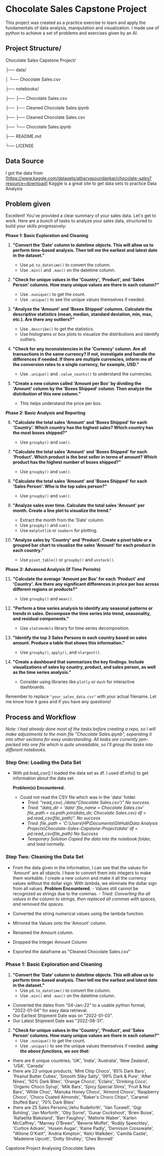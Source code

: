 # Chocolate Sales Capstone Project

This project was created as a practice exercise to learn and apply the fundamentals of data analysis, manipulation and visualization. I made use of python to achieve a set of problems and exercises given by an AI.

## Project Structure/
Chocolate Sales Capstone Project/

├── data/

│   └── Chocolate Sales.csv

├── notebooks/

├── ├── Chocolate Sales.csv

├── ├── Cleaned Chocolate Sales.ipynb

├── ├── Cleaned Chocolate Sales.csv

├── └── Chocolate Sales.ipynb

├── README.md

└── LICENSE


## Data Source
I got the data from [https://www.kaggle.com/datasets/atharvasoundankar/chocolate-sales?resource=download]
Kaggle is a great site to get data sets to practice Data Analysis

## Problem given

Excellent! You've provided a clear summary of your sales data. Let's get to work. Here are a bunch of tasks to analyze your sales data, structured to build your skills progressively:

**Phase 1: Basic Exploration and Cleaning**

1.  **"Convert the 'Date' column to datetime objects. This will allow us to perform time-based analysis. Then tell me the earliest and latest date in the dataset."**
    * Use `pd.to_datetime()` to convert the column.
    * Use `.min()` and `.max()` on the datetime column.

2.  **"Check for unique values in the 'Country', 'Product', and 'Sales Person' columns. How many unique values are there in each column?"**
    * Use `.nunique()` to get the count.
    * Use `.unique()` to see the unique values themselves if needed.

3.  **"Analyze the 'Amount' and 'Boxes Shipped' columns. Calculate the descriptive statistics (mean, median, standard deviation, min, max, etc.). Are there any outliers?"**
    * Use `.describe()` to get the statistics.
    * Use histograms or box plots to visualize the distributions and identify outliers.

4.  **"Check for any inconsistencies in the 'Currency' column. Are all transactions in the same currency? If not, investigate and handle the differences if needed. If there are multiple currencies, inform me of the conversion rates to a single currency, for example, USD."**
    * Use `.unique()` and `.value_counts()` to understand the currencies.

5.  **"Create a new column called 'Amount per Box' by dividing the 'Amount' column by the 'Boxes Shipped' column. Then analyze the distribution of this new column."**
    * This helps understand the price per box.

**Phase 2: Basic Analysis and Reporting**

6.  **"Calculate the total sales 'Amount' and 'Boxes Shipped' for each 'Country'. Which country has the highest sales? Which country has the most boxes shipped?"**
    * Use `groupby()` and `sum()`.

7.  **"Calculate the total sales 'Amount' and 'Boxes Shipped' for each 'Product'. Which product is the best seller in terms of amount? Which product has the highest number of boxes shipped?"**
    * Use `groupby()` and `sum()`.

8.  **"Calculate the total sales 'Amount' and 'Boxes Shipped' for each 'Sales Person'. Who is the top sales person?"**
    * Use `groupby()` and `sum()`.

9.  **"Analyze sales over time. Calculate the total sales 'Amount' per month. Create a line plot to visualize the trend."**
    * Extract the month from the 'Date' column.
    * Use `groupby()` and `sum()`.
    * Use `matplotlib` or `seaborn` for plotting.

10. **"Analyze sales by 'Country' and 'Product'. Create a pivot table or a grouped bar chart to visualize the sales 'Amount' for each product in each country."**
    * Use `pivot_table()` or `groupby()` and `unstack()`.

**Phase 3: Advanced Analysis (If Time Permits)**

11. **"Calculate the average 'Amount per Box' for each 'Product' and 'Country'. Are there any significant differences in price per box across different regions or products?"**
    * Use `groupby()` and `mean()`.

12. **"Perform a time series analysis to identify any seasonal patterns or trends in sales. Decompose the time series into trend, seasonality, and residual components."**
    * Use `statsmodels` library for time series decomposition.

13. **"Identify the top 3 Sales Persons in each country based on sales amount. Produce a table that shows this information."**
    * Use `groupby()`, `apply()`, and `nlargest()`.

14. **"Create a dashboard that summarizes the key findings. Include visualizations of sales by country, product, and sales person, as well as the time series analysis."**
    * Consider using libraries like `plotly` or `dash` for interactive dashboards.

Remember to replace `"your_sales_data.csv"` with your actual filename. Let me know how it goes and if you have any questions!



## Process and Workflow
*Note: I had already done most of the tasks before creating a repo, so I will make adjustments to the main file "Chocolate Sales.ipynb", separating it into other sections for easy understanding. All tasks are currently jam-packed into one file which is quite unreadable, so I'll group the tasks into different notebooks.*

### Step One: Loading the Data Set
- With pd.load_csv() I loaded the data set as df.
 I used df.info() to get information about the data set.
    
    **Problem(s) Encountered.**
    - Could not read the CSV file which was in the 'data' folder.
        - *Tried:*
            *"read_csv(../data/'Chocolate Sales.csv')"*
            *No success.*
        - *Tried:*
            *"data_dir = 'data'*
            *file_name = Chocolate Sales.csv'*
            *file_path = os.path.join(data_dir, Chocolate Sales.csv)*
            *df = pd.read_csv(file_path)".*
            *No success*
        - *Tried:*
            *file_path = 'C:\Users\HP\Documents\GitHub\Data Analysis Projects\Chocolate-Sales-Capstone-Project\data'*
            *df = pd.read_csv(file_path)*
            *No Success*
        - *Temporary Solution*
            *Copied the data into the notebook folder, and load normally.*

### Step Two: Cleaning the Data Set
- From the data given in the information, I can see that the values for 'Amount' are all objects. I have to convert them into integers to make them workable.
I create a new column and make it all the currency values without the dollar sign.
With lambda, we eliminate the dollar sign from all values.
    **Problem Encountered.**
        - Values still cannot be recognized as strings due to the commas.
            - *Tried:*
                *Converting the all values in the column to strings, then replaced all commas with spaces, and removed the spaces.*

- Converted the string numerical values using the lambda function.
- Mirrored the Values onto the 'Amount' column.
- Renamed the Amount column.
- Dropped the Integer Amount Column
- Exported the dataframe as "Cleaned Chocolate Sales.csv"

### Phase 1: Basic Exploration and Cleaning

1.  **"Convert the 'Date' column to datetime objects. This will allow us to perform time-based analysis. Then tell me the earliest and latest date in the dataset."**
    * Use `pd.to_datetime()` to convert the column.
    * Use `.min()` and `.max()` on the datetime column.
- Converted the dates from "04-Jan-22" to a usable python format; "2022-01-04" for easy data retrieval.
- Our Earliest Shipment Date was on "2022-01-03".
- Our Latest Shipment Date was "2022-08-31".

2.  **"Check for unique values in the 'Country', 'Product', and 'Sales Person' columns. How many unique values are there in each column?"**
    * Use `.nunique()` to get the count.
    * Use `.unique()` to see the unique values themselves if needed.
***using the above functions, we see that:***

- there are 6 unique countries; 'UK', 'India', 'Australia', 'New Zealand', 'USA', 'Canada'
- there are 22 unique products; 'Mint Chip Choco',
        '85% Dark Bars', 'Peanut Butter Cubes',
        'Smooth Sliky Salty', '99% Dark & Pure', 'After Nines',
       '50% Dark Bites', 'Orange Choco', 'Eclairs', 'Drinking Coco',
       'Organic Choco Syrup', 'Milk Bars', 'Spicy Special Slims',
       'Fruit & Nut Bars', 'White Choc', 'Manuka Honey Choco',
       'Almond Choco', 'Raspberry Choco', 'Choco Coated Almonds',
       "Baker's Choco Chips", 'Caramel Stuffed Bars', '70% Dark Bites'
- there are 25 Sales Persons;'Jehu Rudeforth', 'Van     Tuxwell',
        'Gigi Bohling', 'Jan Morforth',
       'Oby Sorrel', 'Gunar Cockshoot', 'Brien Boise',
       'Rafaelita Blaksland', 'Barr Faughny', 'Mallorie Waber',
       'Karlen McCaffrey', "Marney O'Breen", 'Beverie Moffet',
       'Roddy Speechley', 'Curtice Advani', 'Husein Augar', 'Kaine Padly',
       'Dennison Crosswaite', "Wilone O'Kielt", 'Andria Kimpton',
       'Kelci Walkden', 'Camilla Castle', 'Madelene Upcott',
       'Dotty Strutley', 'Ches Bonnell'


 Capstone Project Analysing Chocolate Sales
